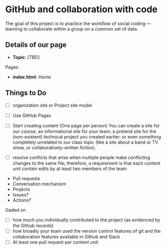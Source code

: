 # GitHub and collaboration with code 

The goal of this project is to practice the workflow of social coding — learning to collaborate within a group on a common set of data.

## Details of our page

- **Topic**: [TBD]

Pages
- **index.html**: Home

## Things to Do

- [ ] organization site or Project site model

- [ ] Use GitHub Pages 

- [ ] Start creating content (One page per person)
You can create a site for our course; an informational site for your team; a pretend site for the (non-existent) technical project you 
created earlier; or even something completely unrelated to our class topic (like a site about a band or TV show, or 
collaboratively-written fiction).

- [ ] resolve conflicts that arise when multiple people make conflicting changes to the same file; therefore, a requirement is that each content unit contain edits by at least two members of the team

- Pull requests
- Conversation mechanism
- Projects
- Issues?
- Actions?

Gaded on

- [ ] how much you individually contributed to the project (as evidenced by the Github records)
- [ ] how broadly your team used the version control features of git and the collaboration features available in Github and Slack
- [ ] At least one pull request per content unit
